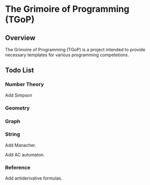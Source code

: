 # The Grimoire of Programming (TGoP)

## Overview

The Grimoire of Programming (TGoP) is a project intended to provide necessary templates for various programming competetions.

## Todo List

### Number Theory

Add Simpson

### Geometry

### Graph

### String

Add Manacher.

Add AC automaton.

### Reference

Add antiderivative formulas.

